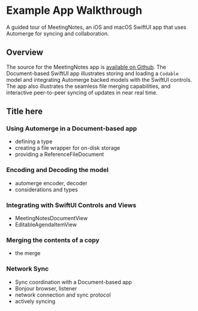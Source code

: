 # Example App Walkthrough

A guided tour of MeetingNotes, an iOS and macOS SwiftUI app that uses Automerge for syncing and collaboration.

## Overview

The source for the MeetingNotes app is [available on Github](https://github.com/automerge/MeetingNotes).
The Document-based SwiftUI app illustrates storing and loading a `Codable` model and integrating Automerge backed models with the SwiftUI controls.
The app also illustrates the seamless file merging capabilities, and interactive peer-to-peer syncing of updates in near real time. 

## Title here

### Using Automerge in a Document-based app

- defining a type
- creating a file wrapper for on-disk storage
- providing a ReferenceFileDocument

### Encoding and Decoding the model

- automerge encoder, decoder
- considerations and types

### Integrating with SwiftUI Controls and Views

- MeetingNotesDocumentView
- EditableAgendaItemView

### Merging the contents of a copy

- the merge

### Network Sync

- Sync coordination with a Document-based app
- Bonjour browser, listener
- network connection and sync protocol
- actively syncing
